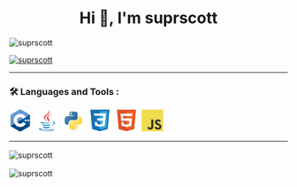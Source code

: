 <h1 align="center">Hi 👋, I'm suprscott</h1>
<!---<h3 align="center">developer</h3>--->

<p align="left"> <img src="https://komarev.com/ghpvc/?username=suprscott&label=Profile%20views&color=0e75b6&style=flat" alt="suprscott" /> </p>

<p align="left"> <a href="https://github.com/ryo-ma/github-profile-trophy"><img src="https://github-profile-trophy.vercel.app/?username=suprscott" alt="suprscott" /></a> </p>

---




### :hammer_and_wrench: Languages and Tools :
<div>
  <img src="https://github.com/devicons/devicon/blob/master/icons/cplusplus/cplusplus-original.svg" title="Cplusplus" alt="Cplusplus" width="40" height="40"/>&nbsp;
  <img src="https://github.com/devicons/devicon/blob/master/icons/java/java-original.svg" title="Java" alt="Java" width="40" height="40"/>&nbsp;
  <img src="https://github.com/devicons/devicon/blob/master/icons/python/python-original.svg" title="Python" alt="Python" width="40" height="40"/>&nbsp;
  <img src="https://github.com/devicons/devicon/blob/master/icons/css3/css3-original.svg"  title="CSS3" alt="CSS" width="40" height="40"/>&nbsp;
  <img src="https://github.com/devicons/devicon/blob/master/icons/html5/html5-original.svg" title="HTML5" alt="HTML" width="40" height="40"/>&nbsp;
  <img src="https://github.com/devicons/devicon/blob/master/icons/javascript/javascript-original.svg" title="JavaScript" alt="JavaScript" width="40" height="40"/>&nbsp;
</div>

---

<p><img align="center" src="https://github-readme-stats.vercel.app/api/top-langs?username=suprscott&show_icons=true&locale=en&layout=compact&theme=vision-friendly-dark" alt="suprscott" /></p>

<!---<p>&nbsp;<img align="center" src="https://github-readme-stats.vercel.app/api?username=suprscott&show_icons=true&locale=en&theme=dark" alt="suprscott" /></p>--->

<p><img align="center" src="https://github-readme-streak-stats.herokuapp.com/?user=suprscott&theme=dark" alt="suprscott" /></p>
